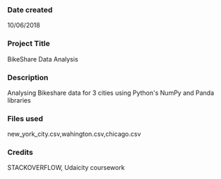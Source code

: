 ### Date created
10/06/2018
### Project Title
BikeShare Data Analysis

### Description
Analysing Bikeshare data for 3 cities using Python's NumPy and Panda libraries

### Files used
new_york_city.csv,wahington.csv,chicago.csv

### Credits
STACKOVERFLOW, Udaicity coursework
